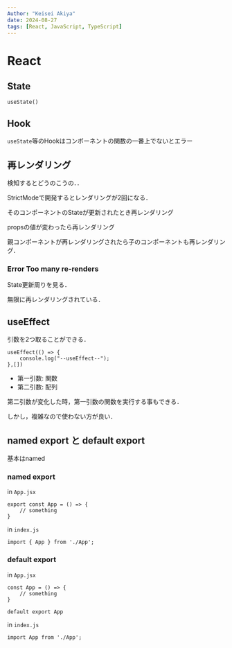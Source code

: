 ```yaml
---
Author: "Keisei Akiya"
date: 2024-08-27
tags: [React, JavaScript, TypeScript]
---
```


# React

## State
`useState()`

## Hook

`useState`等のHookはコンポーネントの関数の一番上でないとエラー

## 再レンダリング

検知するとどうのこうの．．

StrictModeで開発するとレンダリングが2回になる．

そのコンポーネントのStateが更新されたとき再レンダリング

propsの値が変わったら再レンダリング

親コンポーネントが再レンダリングされたら子のコンポーネントも再レンダリング．

### Error Too many re-renders

State更新周りを見る．

無限に再レンダリングされている．

## useEffect

引数を2つ取ることができる．

```{JavaScript}
useEffect(() => {
    console.log("--useEffect--");
},[])
```

- 第一引数: 関数
- 第二引数: 配列

第二引数が変化した時，第一引数の関数を実行する事もできる．

しかし，複雑なので使わない方が良い．

## named export と default export

基本はnamed

### named export

in `App.jsx`

```{JavaScript}
export const App = () => {
    // something
}
```

in `index.js`

```{JavaScript}
import { App } from './App';
```

### default export

in `App.jsx`

```{JavaScript}
const App = () => {
    // something
}

default export App
```

in `index.js`

```{JavaScript}
import App from './App';
```
